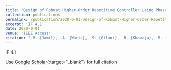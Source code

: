 ```yaml
---
title: "Design of Robust Higher-Order Repetitive Controller Using Phase Lead Compensator"
collection: publications
permalink: /publication/2020-0-01-Design-of-Robust-Higher-Order-Repetitive-Controller-Using-Phase-Lead-Compensator
excerpt: 'IF 4.1'
date: 2020-0-01
venue: 'IEEE Access'
citation: ' M. {Jamil},  A. {Waris},  S. {Gilani},  B. {Khawaja},  M. {Khan},  A. {Raza}, &quot;Design of Robust Higher-Order Repetitive Controller Using Phase Lead Compensator.&quot; IEEE Access, 2020.'
---
```

IF 4.1

Use [Google Scholar](https://scholar.google.com/scholar?q=Design+of+Robust+Higher+Order+Repetitive+Controller+Using+Phase+Lead+Compensator){:target="_blank"} for full citation